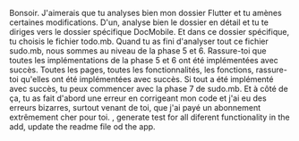 Bonsoir. J'aimerais que tu analyses bien mon dossier Flutter et tu amènes certaines modifications. D'un, analyse bien le dossier en détail et tu te diriges vers le dossier spécifique DocMobile. Et dans ce dossier spécifique, tu choisis le fichier todo.mb. Quand tu as fini d'analyser tout ce fichier sudo.mb, nous sommes au niveau de la phase 5 et 6. Rassure-toi que toutes les implémentations de la phase 5 et 6 ont été implémentées avec succès. Toutes les pages, toutes les fonctionnalités, les fonctions, rassure-toi qu'elles ont été implémentées avec succès. Si tout a été implémenté avec succès, tu peux commencer avec la phase 7 de sudo.mb. Et à côté de ça, tu as fait d'abord une erreur en corrigeant mon code et j'ai eu des erreurs bizarres, surtout venant de toi, que j'ai payé un abonnement extrêmement cher pour toi. , generate test for all diferent functionality in the add,  update the readme file od the app.